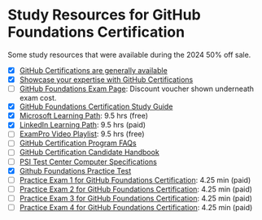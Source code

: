 # Study Resources for GitHub Foundations Certification

Some study resources that were available during the 2024 50% off sale.

- [x] [GitHub Certifications are generally available](https://github.blog/news-insights/product-news/github-certifications-are-generally-available/)
- [x] [Showcase your expertise with GitHub Certifications](https://resources.github.com/learn/certifications/)
- [ ] [GitHub Foundations Exam Page](https://examregistration.github.com/exam/GHF): Discount voucher shown underneath exam cost.
- [x] [GitHub Foundations Certification Study Guide](https://assets.ctfassets.net/wfutmusr1t3h/1kmMx7AwI4qH8yIZgOmQlP/79e6ff1dfdee589d84a24dd763b1eef7/github-foundations-exam-study-guide__1_.pdf)
- [x] [Microsoft Learning Path](https://learn.microsoft.com/en-us/collections/o1njfe825p602p): 9.5 hrs (free)
- [x] [LinkedIn Learning Path](https://www.linkedin.com/learning/paths/prepare-for-the-github-foundations-certification?u=0): 9.5 hrs (paid)
- [ ] [ExamPro Video Playlist](https://www.youtube.com/playlist?list=PLBfufR7vyJJ4uRXqarjPKqxYq4_Pexj1V): 9.5 hrs (free)
- [ ] [GitHub Certification Program FAQs](https://examregistration.github.com/faq)
- [ ] [GitHub Certification Candidate Handbook](https://examregistration.github.com/handbook)
- [ ] [PSI Test Center Computer Specifications](https://www.psiexams.com/become-psi-test-center/computer-specifications/)
- [x] [Github Foundations Practice Test](https://ghcertified.com/practice_tests/foundations/?questions=116)
- [ ] [Practice Exam 1 for GitHub Foundations Certification](https://www.linkedin.com/learning/practice-exam-1-for-github-foundations-certification/about-the-practice-exam): 4.25 min (paid)
- [ ] [Practice Exam 2 for GitHub Foundations Certification](https://www.linkedin.com/learning/practice-exam-2-for-github-foundations-certification/about-the-practice-exam): 4.25 min (paid)
- [ ] [Practice Exam 3 for GitHub Foundations Certification](https://www.linkedin.com/learning/practice-exam-3-for-github-foundations-certification/about-the-practice-exam): 4.25 min (paid)
- [ ] [Practice Exam 4 for GitHub Foundations Certification](https://www.linkedin.com/learning/practice-exam-4-for-github-foundations-certification/about-the-practice-exam): 4.25 min (paid)
